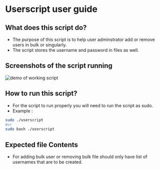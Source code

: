 # Userscript user guide

## What does this script do?

- The purpose of this script is to help user adminstrator add or remove users in bulk or singularly.
- The script stores the username and password in files as well.

## Screenshots of the script running

![demo of working script]()


## How to run this script?

- For the script to run properly you will need to run the script as sudo.
- Example :

```bash
sudo ./userscript
#or
sudo bash ./userscript
```

## Expected file Contents

- For adding bulk user or removing bulk file should only have list of usernames that are to be created.  
